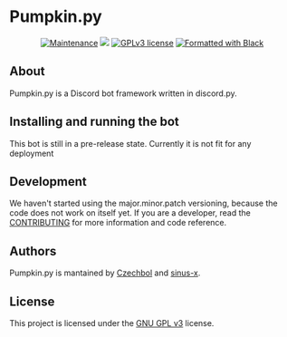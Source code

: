 # Pumpkin.py

<p align="center">
  <a href="https://github.com/Pumpkin-py/Pumpkin.py/graphs/commit-activity"><img src="https://img.shields.io/github/last-commit/Pumpkin-py/Pumpkin.py?style=for-the-badge" alt="Maintenance" /></a>
  <a href="https://img.shields.io/github/workflow/status/Pumpkin-py/pumpkin.py/Build?style=for-the-badge"><img src="https://github.com/Pumpkin-py/pumpkin.py/actions" /></a>
  <a href="https://github.com/Pumpkin-py/Pumpkin.py/blob/master/LICENSE"><img src="https://img.shields.io/badge/License-GPLv3-brightgreen?style=for-the-badge" alt="GPLv3 license" /></a>
  <a href="https://github.com/psf/black"><img src="https://img.shields.io/badge/code%20style-black-000000.svg?style=for-the-badge" alt="Formatted with Black" /></a>
</p>

## About

Pumpkin.py is a Discord bot framework written in discord.py.

## Installing and running the bot

This bot is still in a pre-release state. Currently it is not fit for any deployment

## Development

We haven't started using the major.minor.patch versioning, because the code does not work on itself yet. If you are a developer, read the [CONTRIBUTING](CONTRIBUTING.md) for more information and code reference.

## Authors

Pumpkin.py is mantained by [Czechbol](https://github.com/Czechbol) and
[sinus-x](https://github.com/sinus-x).

## License

This project is licensed under the [GNU GPL v3](LICENSE) license.
